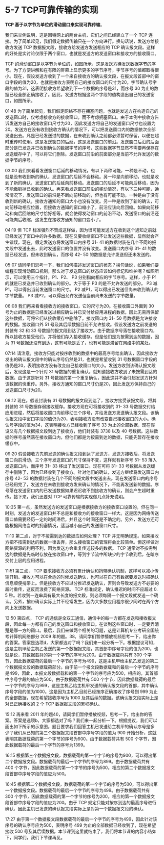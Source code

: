 # 5-7 TCP可靠传输的实现

 **TCP 基于以字节为单位的滑动窗口来实现可靠传输**。



我们来举例说明，这是因特网上的两台主机，它们之间已经建立了一个 TCP 连接。为了简单起见，我们假定数据传输只在一个方向进行。换句话说，发送方给接收方发送 TCP 数据报文段，接收方给发送方发送相应的 TCP 确认报文段。这样的好处是实讨论仅限于两个窗口，也就是发送方的发送窗口和接收方的接收窗口。

TCP 的滑动窗口是以字节为单位的，如图所示，这是发送方待发送数据字节的序号。为了方便讲解和在有限的屏幕上显示更多的字节序号，字节序号的值都取得很小。现在，假设发送方收到了一个来自接收方的确认报文段，在报文段首部中的窗口字段的值为20，也就是接收方表明自己的接收窗口的尺寸为20，字节确认号字段的值为31，这表明接收方希望收到下一个数据的序号是31，而序号 30 为止的数据已经全部正确接收了。因此，发送方根据这两个字段的值构造出自己的发送窗口，如图所示。

01:48 
为了简单起见，我们假定网络不存在拥塞问题，也就是发送方在构造自己的发送窗口时，仅考虑接收方的接收窗口，而不考虑拥塞窗口。由于本例中接收方告诉发送方自己的接收窗口尺寸为20，因此发送方将自己的发送窗口尺寸也设置为20。发送方在没有收到接收方确认的情况下，可以把发送窗口内的数据依次全部发送出去。凡是已经发送过的数据，在未收到确认之前都必须暂时保留，以便在超时重传时使用。这是发送窗口的后延，这是发送窗口的前沿。发送窗口后沿的后面部分是已发送并已收到确认的数据字节的序号，这些数据字节显然不需要再保存在发送缓存中了，可以将它们删除。发送窗口前沿的前面部分是当前不允许发送的数据字节的序号。

03:00 
我们来看看发送窗口后延的移动情况，有以下两种可能，一种是不动，也就是没有收到新的确认，发送窗口的后延不会移动。另一种是向前移动，也就是收到了新的确认，发送窗口的后延向前移动。发送窗口的后延不可能向后移动，因为不能撤销掉已收到的确认。再来看发送窗口前沿的移动情况，有以下三种可能，通常情况下，发送窗口的前沿是不断向前移动的，但也有可能不动。一种是由于没有收到新的确认，接收方通知的窗口大小也没有改变。另一种是收到了新的确认，可向前移动相应位置，但接收方通知的窗口缩小了，前沿应该向后回缩。如果向前移动和向后回缩的尺寸恰好相等，就会使得发动窗口的前沿不动，发送窗口的前沿还可能向后收缩，这发生在接收方通知的窗口变小了。

04:19 
但 TCP 标准强烈不赞成这样做，因为很可能发送方在收到这个通知之前就已经发送了窗口中的许多数据。现在又要收缩窗口不让发送这些数据，显然就会产生错误。现在，假定发送方将发送窗口内序号 31- 41 的数据封装在几个不同的报文段中发送出去，此时发送窗口的位置并没有改变。发送窗口内序号 31- 41 的数据已经发送，但未收到确认，而序号 42- 50 的数据是允许发送但还未发送的。

05:07 
请同学们思考一下，我们如何描述发送窗口的状态？换句话说，如果我们要编程实现滑动窗口机制，那么对于发送窗口的状态应该如何标记和维护呢？如图所示，可以使用三个指针，P1、P2、 P3 分别指向相应的字节序号。这样，小于 P1 的就是已发送并已收到确认的部分。大于等于 P3 的是不允许发送的部分。 P3 减P1，可以得出当前发送窗口的尺寸。 P2 减P1，可以得出已发送但尚未收到确认的字节数量。 P3 减P2，可以得出允许发送但当前尚未发送的字节数量。

06:08 
我们再来看看接收方的接收窗口，它的尺寸为20。在接收窗口外面到 30 号为止的数据是已经发送过相应确认并已交付给应用进程的数据，因此无需再保留这些数据，可将它们从接收缓存中删除了。接收窗口内 31- 50 号数据是允许接收的数据。接收窗口外 51 号及其后续数据目前不允许接收。假设发送方之前发送的封装有 32 和 33 号数据的报文段到达了接收方。由于数据序号落在接收窗口内，所以接收方接受他们，并将他们存入接收缓存。但是他们是为按需到达的数据，因为 31 号数据还没有到达，这有可能是丢了，也有可能是滞留在网络中的某处。

07:14 
请注意，接收方只能对按序收到的数据中的最高序号给出确认，因此接收方发出的确认报文段中的确认序号仍然是31，也就是希望收到 31 号数据窗口字段的值仍是20，表明接收方没有改变自己接收窗口的大小。发送方收到该确认报文段后，发现这是一个针对 31 号数据的重复确认，就知道接收方收到了未按需到达的数据。由于这是针对 31 号数据的第一个重复确认，因此这并不会引起发送方针对该数据的快重传。另外，接收方通知的窗口尺寸仍是20，因此发送方保持自己的发送窗口尺寸为20。

08:12 
现在，假设封装有 31 号数据的报文段到达了，接收方接受该报文段，将其封装的 31 号数据存弱接收缓存。接收方现在可将接收到的 31- 33 号数据交付给应用进程，然后将接收窗口向前移动三个序号，并给发送方发送确认报文段。该确认报文段中窗口字段的值仍为20，表明接收方没有改变自己接收窗口的大小。确认号字段的值为34，这表明接收方已经收到了序号 33 为止的全部数据，现在假设又有几个数据报文段到达了接收方，他们封装有 3738 以及 40 号数据。这些数据的序号虽然落在接收窗口内，但他们都是为按需到达的数据，只能先暂存在接收缓存中。

09:20 
假设接收方先前发送的确认报文段到达了发送方，发送方接收后，将发送窗口向前滑动，三个序号发送窗口的尺寸保持不变，这样就有新序号 51- 53 落入发送窗口内，而序号 31- 33 移出了发送窗口。现在可将 31- 33 号数据从发送缓存中删除了，因为已经收到了接收方。针对他们的确认，发送方继续将发送窗口内序号 42- 53 的数据封装在几个不同的报文段中发送出去。现在发送窗口内的序号已经用完了，发送方在未收到接收方发来确认的情况下，不能再发送新的数据。序号落在发送窗口内的已发送数据如果迟迟收不到接收方的确认，则会产生超时重传。接下来，我们还要对 TCP 可靠传输的实现做几点补充说明。

10:35 
第一点，虽然发送方的发送窗口是根据接收方的接收窗口设置的，但在同一时刻，发送方的发送窗口并不总是和接收方的接收窗口一样大。这是因为网络传送窗口值需要经历一定的时间滞后，并且这个时间还是不确定的。另外，发送方还可能根据网络当时的拥塞情况，适当减小自己的发送窗口尺寸。

11:10 
第二点，对于不按需到达的数据应如何处理？ TCP 并无明确规定。如果接收方把不按需到达的数据一律丢弃，那么接收窗口的管理将会比较简单。但这样做对网络资源的利用不利，因为发送方会重复传送较多的数据。 TCP 通常对不按需到达的数据是先临时存放在接收窗口中，等到字节流中所缺少的字节收到后，在暗序交付上层的应用进程。

11:51 
第三点， TCP 要求接收方必须有累计确认和捎带确认机制，这样可以减小传输开销。接收方可以在合适的时候发送确认，也可以在自己有数据要发送时把确认信息顺便捎带上。但是接收方不应过分推迟发送确认，否则会导致发送方不必要的超时重传，这反而浪费了网络资源。 TCP 标准规定，确认推迟的时间不应超过 0. 5 秒。若收到一连串具有最大长度的报文段，则必须每隔一个报文段就发送一个确认。另外，捎带确认实际上并不经常发生，因为大多数应用程序很少同时在两个方向上发送数据。

12:50 
第四点， TCP 的通信是全双工通信，通信中的每一方都在发送和接收报文段，因此每一方都有自己的发送窗口和接收窗口。在谈到这些窗口时，一定要弄清楚是哪一方的窗口。最后，我们来做两个相关的习题，这是计算机专业考研全国统考计算机网络部分 2009 年的题。38，请同学们暂停播放视频思考一下，给出你的答案。答案是选项d，大家都选对了吗？我们来一起分析一下。根据提议可知，这是主机甲给主机乙发送的第一个数据报文段，其首部中序号字段的值为200，也就是说，其数据载荷的第一个字节的序号为200。由于数据载荷共有 300 个字节，因此数据载荷的最后一个字节的序号为499，这是主机甲给主机乙发送的第二个数据报文段的数据载荷部分。由于前一个报文段数据载和的最后一个字节的序号是499，因此，本报文段数据载和的第一个字节的序号应为500，相应的，其首部中序号字段的值应为500。由于数据载荷共有 500 个字节，因此数据载荷的最后一个字节的序号为999，这是主机乙给主机甲发送的确认报文段的首部，其中确认序号字段的值为1000。这是因为主机乙目前已经按序正确接收了序号到 999 为止的全部数据，现在希望接收序号为 1000 及其后续的数据。该确认报文段实际上是对已正确接收的 2 个 TCP 数据报文段的累积确认。

15:12 
再来看 2011 年的题40，请同学们暂停播放视频，思考一下，给出你的答案。答案是选项b，大家都选对了吗？我们来一起分析一下。根据提议，我们可以画出如下所示的示意图，题目要求我们回答主机已发送给主机甲的确认序号是多少？我们从已知的第三个数据报文段首部中序号字段的值为 900 开始分析，这就表明其数据载荷的第一个字节的序号为900。由于数据载荷共有 500 个字节，因此数据载荷的最后一个字节的序号为1399。

16:15 
根据第三个数据报文段，数据载荷的第一个字节的序号为900，可以得出第二个数据报文段。数据载荷的最后一个字节的序号为899。由于数据载荷共有 400 个字节，因此数据载荷的第一个字节的序号为500，相应的第二个数据报文段首部中序号字段的值应为500。

16:45 
根据第二个数据报文段，数据载荷的第一个字节的序号为500，可以得出第一个数据报文段。数据载荷的最后一个字节的序号为499。由于数据载荷共有 300 个字节，因此数据载荷的第一个字节的序号为200，相应的第一个数据报文段首部中序号字段的值应为200。由于 TCP 规定只能对按序到达的最高序号进行确认，因此主机已发送的确认报文段实际上是对第一个数据报文段的确认。

17:27 
由于第一个数据报文段数据载荷的最后一个字节的序号为499，因此针对该序号的确认序号应为500，表明序号 499 为止的全部数据已经收到了，现在希望接收 500 号及其后续数据。本节课到这里就结束了，我们将本节课的内容小结如下，同学们，我们下节课再见。
